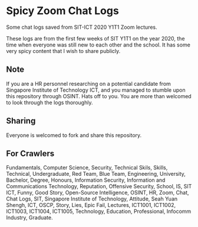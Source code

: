 # Spicy Zoom Chat Logs
Some chat logs saved from SIT-ICT 2020 Y1T1 Zoom lectures.

These logs are from the first few weeks of SIT Y1T1 on the year 2020, the time when everyone was still new to each other and the school. It has some very spicy content that I wish to share publicly.

## Note

If you are a HR personnel researching on a potential candidate from Singapore Institute of Technology ICT, and you managed to stumble upon this repository through OSINT. Hats off to you. You are more than welcomed to look through the logs thoroughly.

## Sharing

Everyone is welcomed to fork and share this repository.

## For Crawlers

Fundamentals, Computer Science, Security, Technical Skils, Skills, Technical, Undergraduate, Red Team, Blue Team, Engineering, University, Bachelor, Degree, Honours, Information Security, Information and Communications Technology, Reputation, Offensive Security, School, IS, SIT ICT, Funny, Good Story, Open-Source Intelligence, OSINT, HR, Zoom, Chat, Chat Logs, SIT, Singapore Institute of Technology, Attitude, Seah Yuan Shengh, ICT, OSCP, Story, Lies, Epic Fail, Lectures, ICT1001, ICT1002, ICT1003, ICT1004, ICT1005, Technology, Education, Professional, Infocomm Industry, Graduate.
